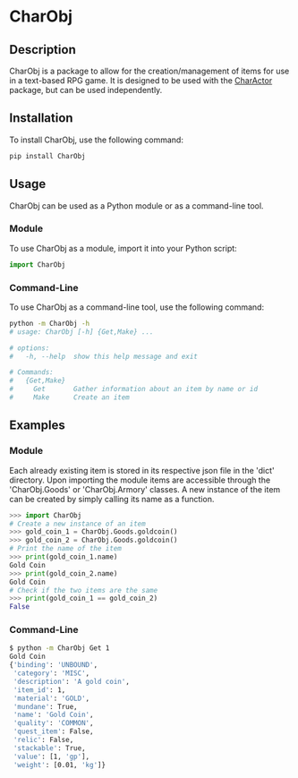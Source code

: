 # CharObj
## Description
CharObj is a package to allow for the creation/management of items for use in a text-based RPG game. It is designed to be used with the [CharActor](https://github.com/primal-coder/CharActor) package, but can be used independently.

## Installation
To install CharObj, use the following command:

```bash
pip install CharObj
```

## Usage
CharObj can be used as a Python module or as a command-line tool.

### Module
To use CharObj as a module, import it into your Python script:

```python
import CharObj
```

### Command-Line
To use CharObj as a command-line tool, use the following command:

```bash
python -m CharObj -h
# usage: CharObj [-h] {Get,Make} ...

# options:
#   -h, --help  show this help message and exit

# Commands:
#   {Get,Make}
#     Get       Gather information about an item by name or id
#     Make      Create an item
```

## Examples

### Module

Each already existing item is stored in its respective json file in the 'dict' directory. Upon importing the module items are accessible through the 'CharObj.Goods' or 'CharObj.Armory' classes. A new instance of the item can be created by simply calling its name as a function.


```python
>>> import CharObj
# Create a new instance of an item
>>> gold_coin_1 = CharObj.Goods.goldcoin()
>>> gold_coin_2 = CharObj.Goods.goldcoin()
# Print the name of the item
>>> print(gold_coin_1.name)
Gold Coin
>>> print(gold_coin_2.name)
Gold Coin
# Check if the two items are the same
>>> print(gold_coin_1 == gold_coin_2)
False
```

### Command-Line

```bash
$ python -m CharObj Get 1
Gold Coin
{'binding': 'UNBOUND',
 'category': 'MISC',
 'description': 'A gold coin',
 'item_id': 1,
 'material': 'GOLD',
 'mundane': True,
 'name': 'Gold Coin',
 'quality': 'COMMON',
 'quest_item': False,
 'relic': False,
 'stackable': True,
 'value': [1, 'gp'],
 'weight': [0.01, 'kg']}
```
